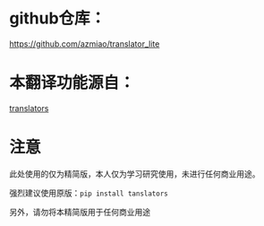 # github仓库：

https://github.com/azmiao/translator_lite

# 本翻译功能源自：

[translators](https://github.com/UlionTse/translators)

# 注意

此处使用的仅为精简版，本人仅为学习研究使用，未进行任何商业用途。

强烈建议使用原版：`pip install tanslators`

另外，请勿将本精简版用于任何商业用途